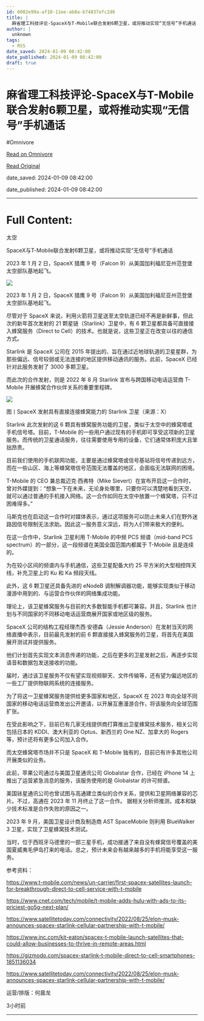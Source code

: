 ```yaml
---
id: 6002e99a-af10-11ee-ab0a-b74837efc2d6
title: |
  麻省理工科技评论-SpaceX与T-Mobile联合发射6颗卫星，或将推动实现“无信号”手机通话
author: |
  unknown
tags:
  - RSS
date_saved: 2024-01-09 08:42:00
date_published: 2024-01-09 08:42:00
draft: true
---
```


# 麻省理工科技评论-SpaceX与T-Mobile联合发射6颗卫星，或将推动实现“无信号”手机通话
#Omnivore

[Read on Omnivore](https://omnivore.app/me/space-x-t-mobile-6-18cef29b06e)

[Read Original](https://www.mittrchina.com/news/detail/12841)

date_saved: 2024-01-09 08:42:00

date_published: 2024-01-09 08:42:00

--- 

# Full Content: 

太空

SpaceX与T-Mobile联合发射6颗卫星，或将推动实现“无信号”手机通话

2023 年 1 月 2 日，SpaceX 猎鹰 9 号（Falcon 9）从美国加利福尼亚州范登堡太空部队基地起飞。

![](https://proxy-prod.omnivore-image-cache.app/0x0,sjcaMwmM0gzlp4zFj9K6h-rVZB4FwNZ97PfJfE7jGF1I/https://image.deeptechchina.com/article/2024010518151892930.png?imageView2/2/w/504/h/280)

2023 年 1 月 2 日，SpaceX 猎鹰 9 号（Falcon 9）从美国加利福尼亚州范登堡太空部队基地起飞。

尽管对于 SpaceX 来说，利用火箭将卫星送至太空轨道已经不再是新鲜事，但此次的新年首次发射的 21 颗星链（Starlink）卫星中，有 6 颗卫星都具备可直接接入蜂窝服务（Direct to Cell）的技术。也就是说，这些卫星正在改变以往的通信方式。

Starlink 是 SpaceX 公司在 2015 年提出的、旨在通过近地球轨道的卫星星群，为那些偏远、信号较弱或无法连接的地区提供移动通讯的服务。此前，SpaceX 已经针对此服务发射了 3000 多颗卫星。

而此次的合作发射，则是 2022 年 8 月 Starlink 宣布与跨国移动电话运营商 T-Mobile 开展蜂窝合作伙伴关系的重要里程碑。

![](https://proxy-prod.omnivore-image-cache.app/0x0,sBsIvnQJT3oR4QoYFaCO1kibxj8-AyKry5dIXNsOXOqk/https://p3-sign.toutiaoimg.com/tos-cn-i-6w9my0ksvp/742a4ed3a9cd41ac9d9743506850c8fa~tplv-obj.image?lk3s=ef143cfe&traceid=2024010518145633F43CBA9A594AD92FFB&x-expires=2147483647&x-signature=O1%2BK6tm7xAxW8O2XKwrz6o5utE0%3D)

图丨SpaceX 发射具有直接连接蜂窝能力的 Starlink 卫星（来源：X）

Starlink 此次发射的这 6 颗具有蜂窝服务功能的卫星，类似于太空中的蜂窝塔或手机信号塔。目前，T-Mobile 的一些用户通过现有的手机即可享受这项新的卫星服务。而传统的卫星通话服务，往往需要使用专用的设备，它们通常体积庞大且笨拙昂贵。

目前我们使用的手机联网功能，主要是通过蜂窝塔或信号基站将信号传递到远方，而在一些山区、海上等蜂窝塔信号范围无法覆盖的地区，会面临无法联网的困境。

T-Mobile 的 CEO 兼总裁迈克·西弗特（Mike Sievert）在宣布开启这一合作时，曾对外媒提到：“想象一下在未来，无论身处哪里，只要你可以清楚地看到天空，就可以通过普通的手机接入网络。这一合作如同在太空中放置一个蜂窝塔，只不过困难得多。”

马斯克也在启动这一合作时对媒体表示，通过这项服务可以防止未来人们在野外迷路因信号限制无法求助。因此这一服务意义深远，将为人们带来极大的便利。

在这一合作中，Starlink 卫星利用 T-Mobile 的中频 PCS 频谱（mid-band PCS spectrum）的一部分，这一段频谱在美国全国范围内都属于 T-Mobile 且是连续的。

为在较小区间的频谱内与手机通信，这些卫星配备大约 25 平方米的大型相控阵天线，补充卫星上的 Ku 和 Ka 频段天线。

此外，这 6 颗卫星还具备先进的 eNodeB 调制解调器功能，能够实现类似于移动漫游中用到的、与运营合作伙伴的网络集成功能。

理论上，该卫星蜂窝服务与目前的大多数智能手机都可兼容。并且，Starlink 也计划与不同国家的不同移动电话运营商展开国家或地区级的服务。

SpaceX 公司的结构工程经理杰西·安德森（Jessie Anderson）在发射当天的网络直播中表示，目前最先发射的前 6 颗直接接入蜂窝服务的卫星，将首先在美国展开测试并提供服务。

他们计划首先实现文本消息传递的功能，之后在更多的卫星发射之后，再逐步实现语音和数据包发送接收的功能。

届时，通过该卫星服务不仅有望实现视频聊天、文件传输等，还有望为偏远地区的一些工厂提供物联网系统的连接服务。

为了将这一卫星蜂窝服务提供给更多国家和地区，SpaceX 在 2023 年向全球不同国家的移动电话运营商发出公开邀请，以开展互惠漫游合作，将该服务向全球范围扩张。

在受此影响之下，目前已有几家无线提供商打算推出卫星蜂窝技术服务，相关公司包括日本的 KDDI、澳大利亚的 Optus、新西兰的 One NZ、加拿大的 Rogers 等，预计还将有更多公司加入合作。

而太空蜂窝塔市场并不只是 SpaceX 和 T-Mobile 独有的，目前已有许多其他公司开展类似的业务。

此前，苹果公司通过与美国卫星通讯公司 Globalstar 合作，已经在 iPhone 14 上推出了运营紧急消息的服务，该服务使用的是 Globalstar 的许可频谱。

美国铱星通讯公司也曾试图与高通建立类似的合作关系，提供和卫星网络兼容的芯片。不过，高通在 2023 年 11 月终止了这一合作。 据相关分析师推测，成本和缺少技术标准是合作失败的原因之一。

2023 年 9 月，美国卫星设计商及制造商 AST SpaceMobile 则利用 BlueWalker 3 卫星，实现了卫星蜂窝技术测试。

当时，位于西班牙马德里的一部三星手机，成功接通了来自没有蜂窝信号覆盖的美国夏威夷毛伊岛打来的电话。总之，预计未来会有越来越多的手机将能享受这一服务。

参考资料：

https://www.t-mobile.com/news/un-carrier/first-spacex-satellites-launch-for-breakthrough-direct-to-cell-service-with-t-mobile

https://www.cnet.com/tech/mobile/t-mobile-adds-hulu-with-ads-to-its-priciest-go5g-next-plan/

https://www.satellitetoday.com/connectivity/2022/08/25/elon-musk-announces-spacex-starlink-cellular-partnership-with-t-mobile/

https://www.inc.com/kit-eaton/spacex-t-mobile-launch-satellites-that-could-allow-businesses-to-thrive-in-remote-areas.html

https://gizmodo.com/spacex-starlink-t-mobile-direct-to-cell-smartphones-1851136034

https://www.satellitetoday.com/connectivity/2022/08/25/elon-musk-announces-spacex-starlink-cellular-partnership-with-t-mobile/

运营/排版：何晨龙

3小时前

---

